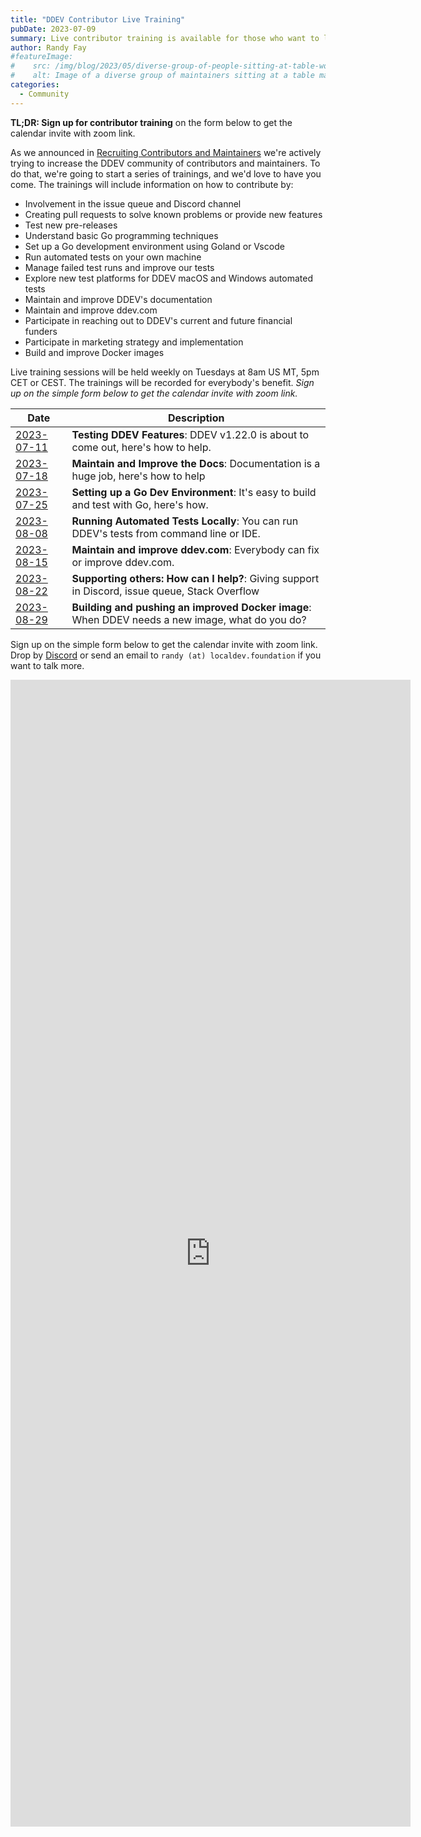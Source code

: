 ```yaml
---
title: "DDEV Contributor Live Training"
pubDate: 2023-07-09
summary: Live contributor training is available for those who want to learn to contribute and maintain DDEV.
author: Randy Fay
#featureImage:
#    src: /img/blog/2023/05/diverse-group-of-people-sitting-at-table-working.jpg
#    alt: Image of a diverse group of maintainers sitting at a table maintaining DDEV
categories:
  - Community
---
```


**TL;DR: Sign up for contributor training** on the form below to get the calendar invite with zoom link.

As we announced in [Recruiting Contributors and Maintainers](recruiting-maintainers.md) we're actively trying to increase the DDEV community of contributors and maintainers. To do that, we're going to start a series of trainings, and we'd love to have you come. The trainings will include information on how to contribute by:

* Involvement in the issue queue and Discord channel
* Creating pull requests to solve known problems or provide new features
* Test new pre-releases
* Understand basic Go programming techniques
* Set up a Go development environment using Goland or Vscode
* Run automated tests on your own machine
* Manage failed test runs and improve our tests
* Explore new test platforms for DDEV macOS and Windows automated tests
* Maintain and improve DDEV's documentation
* Maintain and improve ddev.com
* Participate in reaching out to DDEV's current and future financial funders
* Participate in marketing strategy and implementation
* Build and improve Docker images

Live training sessions will be held weekly on Tuesdays at 8am US MT, 5pm CET or CEST. The trainings will be recorded for everybody's benefit. *Sign up on the simple form below to get the calendar invite with zoom link.*

| Date                                                                                                                         | Description                                                                                     |
|------------------------------------------------------------------------------------------------------------------------------|-------------------------------------------------------------------------------------------------|
| [2023-07-11](https://www.timeanddate.com/worldclock/fixedtime.html?msg=DDEV+Contributor+Training&iso=20230711T08&p1=75&ah=1) | **Testing DDEV Features**: DDEV v1.22.0 is about to come out, here's how to help.               |
| [2023-07-18](https://www.timeanddate.com/worldclock/fixedtime.html?msg=DDEV+Contributor+Training&iso=20230711T08&p1=75&ah=1) | **Maintain and Improve the Docs**: Documentation is a huge job, here's how to help              |
| [2023-07-25](https://www.timeanddate.com/worldclock/fixedtime.html?msg=DDEV+Contributor+Training&iso=20230725T08&p1=75&ah=1) | **Setting up a Go Dev Environment**: It's easy to build and test with Go, here's how.           |
| [2023-08-08](https://www.timeanddate.com/worldclock/fixedtime.html?msg=DDEV+Contributor+Training&iso=20230808T08&p1=75&ah=1) | **Running Automated Tests Locally**: You can run DDEV's tests from command line or IDE.         |
| [2023-08-15](https://www.timeanddate.com/worldclock/fixedtime.html?msg=DDEV+Contributor+Training&iso=20230815T08&p1=75&ah=1) | **Maintain and improve ddev.com**: Everybody can fix or improve ddev.com.                       |
| [2023-08-22](https://www.timeanddate.com/worldclock/fixedtime.html?msg=DDEV+Contributor+Training&iso=20230822T08&p1=75&ah=1) | **Supporting others: How can I help?**: Giving support in Discord, issue queue, Stack Overflow  |
| [2023-08-29](https://www.timeanddate.com/worldclock/fixedtime.html?msg=DDEV+Contributor+Training&iso=20230829T08&p1=75&ah=1) | **Building and pushing an improved Docker image**: When DDEV needs a new image, what do you do? |



Sign up on the simple form below to get the calendar invite with zoom link. Drop by [Discord](https://discord.gg/hCZFfAMc5k) or send an email to `randy (at) localdev.foundation` if you want to talk more.

<iframe src="https://docs.google.com/forms/d/e/1FAIpQLSfEnj9ATnRc2G__Qx7ZWq039y3ER8UVx2utgkH6v4Ef50x4vw/viewform?embedded=true" width="640" height="1835" frameborder="0" marginheight="0" marginwidth="0">Loading…</iframe>